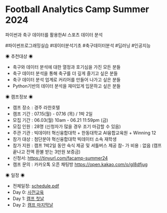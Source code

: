 # Football Analytics Camp Summer 2024

파이썬과 축구 데이터를 활용한AI 스포츠 데이터 분석

#파이썬프로그래밍실습  #데이터분석기초  #축구데이터분석  #딥러닝  #인공지능

◉ 추천대상 ◉
- 축구와 데이터 분석에 대한 열정과 호기심을 가진 모든 분들
- 축구 데이터 분석을 통해 축구를 더 깊게 즐기고 싶은 분들
- 축구 데이터 분석 업계로 커리어를 만들어 나가고 싶은 분들
- Python기반의 데이터 분석을 재미있게 입문하고 싶은 분들

◉ 캠프정보 ◉

- 캠프 장소 : 경주 라한호텔 
- 캠프 기간 : 07.15(월) - 07.16 (목) / 1박 2일
- 모집 기간 : 06.03(월) 10am - 06.21 11:59pm (금)
- 모집 인원 : 28명 (신청자가 많을 경우 조기 마감할 수 있음)
- 주관 기관 : 빅데이터 혁신융합대학 + 한동대학교 AI융합교육원 + Winning 12
- 참가 대상 : 첨단분야 혁신융합대학 빅데이터 소속 재학생
- 참가 지원 : 캠프 1박2일 동안 숙식 제공 및 셔틀버스 제공
참- 가 비용 : 없음 (캠프 끝나고 전액 환불 받는 3만원 보증금)
- 신청서: https://tinyurl.com/facamp-summer24
- 캠프 문의 : 카카오톡 오픈 채팅방 https://open.kakao.com/o/gI8dfjug

◉ 일정 ◉

- 전체일정: [schedule.pdf](./schedule/schedule.pdf)
- Day 0: [사전교육](./schedule/day-0.png)
- Day 1: [캠프 첫날](./schedule/day-1.png)
- Day 2: [캠프 마지막날](./schedule/day-2.png)
